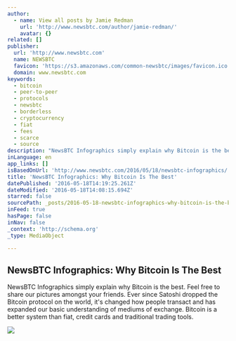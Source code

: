 ```yaml
---
author:
  - name: View all posts by Jamie Redman
    url: 'http://www.newsbtc.com/author/jamie-redman/'
    avatar: {}
related: []
publisher:
  url: 'http://www.newsbtc.com'
  name: NEWSBTC
  favicon: 'https://s3.amazonaws.com/common-newsbtc/images/favicon.ico'
  domain: www.newsbtc.com
keywords:
  - bitcoin
  - peer-to-peer
  - protocols
  - newsbtc
  - borderless
  - cryptocurrency
  - fiat
  - fees
  - scarce
  - source
description: "NewsBTC Infographics simply explain why Bitcoin is the best. Feel free to share our pictures amongst your friends. Ever since Satoshi dropped the Bitcoin protocol on the world, it's changed how people transact and has expanded our basic understanding of mediums of exchange. Bitcoin is a better system than fiat, credit cards and traditional trading tools."
inLanguage: en
app_links: []
isBasedOnUrl: 'http://www.newsbtc.com/2016/05/18/newsbtc-infographics/'
title: 'NewsBTC Infographics: Why Bitcoin Is The Best'
datePublished: '2016-05-18T14:19:25.261Z'
dateModified: '2016-05-18T14:08:15.694Z'
starred: false
sourcePath: _posts/2016-05-18-newsbtc-infographics-why-bitcoin-is-the-best.md
inFeed: true
hasPage: false
inNav: false
_context: 'http://schema.org'
_type: MediaObject

---
```

<article style=""><h1>NewsBTC Infographics: Why Bitcoin Is The Best</h1><p>NewsBTC Infographics simply explain why Bitcoin is the best. Feel free to share our pictures amongst your friends. Ever since Satoshi dropped the Bitcoin protocol on the world, it's changed how people transact and has expanded our basic understanding of mediums of exchange. Bitcoin is a better system than fiat, credit cards and traditional trading tools.</p><img src="http://s3.amazonaws.com/main-newsbtc-images/2016/05/18120857/1.jpg" /></article>